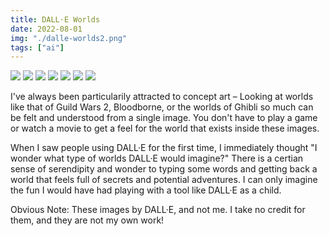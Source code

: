 ```yaml
---
title: DALL·E Worlds
date: 2022-08-01
img: "./dalle-worlds2.png"
tags: ["ai"]
---
```


![](./dalle-worlds1.png)
![](./dalle-worlds2.png)
![](./dalle-worlds3.png)
![](./dalle-worlds4.png)
![](./dalle-worlds5.png)
![](./dalle-worlds6.png)
![](./dalle-worlds7.png)

I've always been particularily attracted to concept art – Looking at worlds like that of Guild Wars 2, Bloodborne, or the worlds of Ghibli so much can be felt and understood from a single image. You don't have to play a game or watch a movie to get a feel for the world that exists inside these images.

When I saw people using DALL·E for the first time, I immediately thought "I wonder what type of worlds DALL·E would imagine?" There is a certian sense of serendipity and wonder to typing some words and getting back a world that feels full of secrets and potential adventures. I can only imagine the fun I would have had playing with a tool like DALL·E as a child.

Obvious Note: These images by DALL·E, and not me. I take no credit for them, and they are not my own work!
